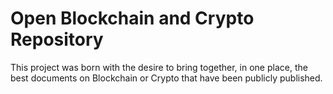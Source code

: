 # Open Blockchain and Crypto Repository

This project was born with the desire to bring together, in one place, the best documents on Blockchain or Crypto that have been publicly published.